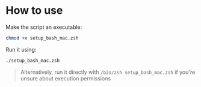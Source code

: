 # How to use

Make the script an executable:

```zsh
chmod +x setup_bash_mac.zsh
```

Run it using:

```zsh
./setup_bash_mac.zsh
```

> Alternatively, run it directly with `/bin/zsh setup_bash_mac.zsh` if you're unsure about execution permissions
